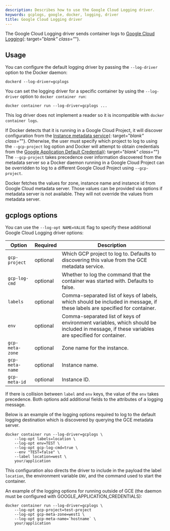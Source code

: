 ```yaml
---
description: Describes how to use the Google Cloud Logging driver.
keywords: gcplogs, google, docker, logging, driver
title: Google Cloud Logging driver
---
```


The Google Cloud Logging driver sends container logs to
[Google Cloud Logging](https://cloud.google.com/logging/docs/){: target="_blank" class="_"}.

## Usage

You can configure the default logging driver by passing the `--log-driver`
option to the Docker daemon:

    dockerd --log-driver=gcplogs

You can set the logging driver for a specific container by using the
`--log-driver` option to `docker container run`:

    docker container run --log-driver=gcplogs ...

This log driver does not implement a reader so it is incompatible with
`docker container logs`.

If Docker detects that it is running in a Google Cloud Project, it will discover
configuration from the
[Instance metadata service](https://cloud.google.com/compute/docs/metadata){: target="_blank" class="_"}.
Otherwise, the user must specify which project to log to using the
`--gcp-project` log option and Docker will attempt to obtain credentials from the
[Google Application Default Credential](https://developers.google.com/identity/protocols/application-default-credentials){: target="_blank" class="_"}
The `--gcp-project` takes precedence over information discovered from the
metadata server so a Docker daemon running in a Google Cloud Project can be
overridden to log to a different Google Cloud Project using `--gcp-project`.

Docker fetches the values for zone, instance name and instance id from Google
Cloud metadata server. Those values can be provided via options if metadata
server is not available. They will not override the values from metadata server.

## gcplogs options

You can use the `--log-opt NAME=VALUE` flag to specify these additional Google
Cloud Logging driver options:

| Option                      | Required | Description                                                                                                                                 |
|-----------------------------|----------|---------------------------------------------------------------------------------------------------------------------------------------------|
| `gcp-project`               | optional | Which GCP project to log to. Defaults to discovering this value from the GCE metadata service.                                              |
| `gcp-log-cmd`               | optional | Whether to log the command that the container was started with. Defaults to false.                                                          |
| `labels`                    | optional | Comma-separated list of keys of labels, which should be included in message, if these labels are specified for container.                   |
| `env`                       | optional | Comma-separated list of keys of environment variables, which should be included in message, if these variables are specified for container. |
| `gcp-meta-zone`             | optional | Zone name for the instance. |
| `gcp-meta-name`             | optional | Instance name. |
| `gcp-meta-id`               | optional | Instance ID. |

If there is collision between `label` and `env` keys, the value of the `env`
takes precedence. Both options add additional fields to the attributes of a
logging message.

Below is an example of the logging options required to log to the default
logging destination which is discovered by querying the GCE metadata server.

    docker container run --log-driver=gcplogs \
        --log-opt labels=location \
        --log-opt env=TEST \
        --log-opt gcp-log-cmd=true \
        --env "TEST=false" \
        --label location=west \
        your/application

This configuration also directs the driver to include in the payload the label
`location`, the environment variable `ENV`, and the command used to start the
container.

An example of the logging options for running outside of GCE (the daemon must be
configured with GOOGLE_APPLICATION_CREDENTIALS):

    docker container run --log-driver=gcplogs \
        --log-opt gcp-project=test-project
        --log-opt gcp-meta-zone=west1 \
        --log-opt gcp-meta-name=`hostname` \
        your/application
